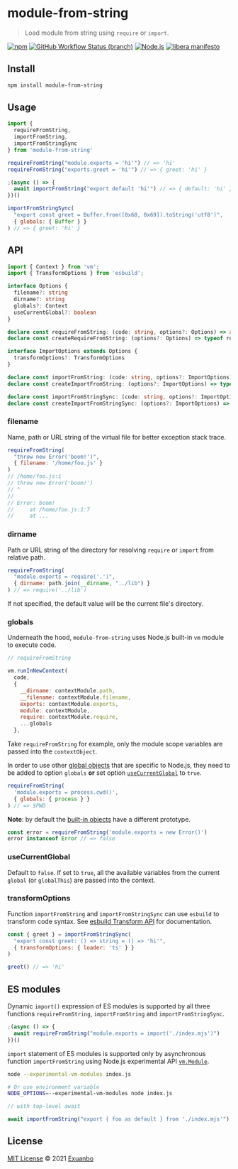 # module-from-string

> Load module from string using `require` or `import`.

[![npm](https://img.shields.io/npm/v/module-from-string.svg)](https://www.npmjs.com/package/module-from-string)
[![GitHub Workflow Status (branch)](https://img.shields.io/github/workflow/status/exuanbo/module-from-string/Node.js%20CI/main.svg)](https://github.com/exuanbo/module-from-string/actions?query=workflow)
[![Node.js](https://img.shields.io/badge/node-%3E%3D12.20.0-brightgreen.svg)](https://nodejs.org/)
[![libera manifesto](https://img.shields.io/badge/libera-manifesto-lightgrey.svg)](https://liberamanifesto.com)

## Install

```sh
npm install module-from-string
```

## Usage

```js
import {
  requireFromString,
  importFromString,
  importFromStringSync
} from 'module-from-string'

requireFromString("module.exports = 'hi'") // => 'hi'
requireFromString("exports.greet = 'hi'") // => { greet: 'hi' }

;(async () => {
  await importFromString("export default 'hi'") // => { default: 'hi' }
})()

importFromStringSync(
  "export const greet = Buffer.from([0x68, 0x69]).toString('utf8')",
  { globals: { Buffer } }
) // => { greet: 'hi' }
```

## API

```ts
import { Context } from 'vm';
import { TransformOptions } from 'esbuild';

interface Options {
  filename?: string
  dirname?: string
  globals?: Context
  useCurrentGlobal?: boolean
}

declare const requireFromString: (code: string, options?: Options) => any
declare const createRequireFromString: (options?: Options) => typeof requireFromString

interface ImportOptions extends Options {
  transformOptions?: TransformOptions
}

declare const importFromString: (code: string, options?: ImportOptions) => Promise<any>
declare const createImportFromString: (options?: ImportOptions) => typeof importFromString

declare const importFromStringSync: (code: string, options?: ImportOptions) => any
declare const createImportFromStringSync: (options?: ImportOptions) => typeof importFromStringSync
```

### filename

Name, path or URL string of the virtual file for better exception stack trace.

```js
requireFromString(
  "throw new Error('boom!')",
  { filename: '/home/foo.js' }
)
// /home/foo.js:1
// throw new Error('boom!')
// ^
//
// Error: boom!
//     at /home/foo.js:1:7
//     at ...
```

### dirname

Path or URL string of the directory for resolving `require` or `import` from relative path.

```js
requireFromString(
  "module.exports = require('.')",
  { dirname: path.join(__dirname, "../lib") }
) // => require('../lib')
```

If not specified, the default value will be the current file's directory.

### globals

Underneath the hood, `module-from-string` uses Node.js built-in `vm` module to execute code.

```js
// requireFromString

vm.runInNewContext(
  code,
  {
    __dirname: contextModule.path,
    __filename: contextModule.filename,
    exports: contextModule.exports,
    module: contextModule,
    require: contextModule.require,
    ...globals
  },
```

Take `requireFromString` for example, only the module scope variables are passed into the `contextObject`.

In order to use other [global objects](https://nodejs.org/api/globals.html) that are specific to Node.js, they need to be added to option `globals` **or** set option [`useCurrentGlobal`](#usecurrentglobal) to `true`.

```js
requireFromString(
  'module.exports = process.cwd()',
  { globals: { process } }
) // => $PWD
```

**Note**: by default the [built-in objects](https://developer.mozilla.org/en-US/docs/Web/JavaScript/Reference/Global_Objects) have a different prototype.

```js
const error = requireFromString('module.exports = new Error()')
error instanceof Error // => false
```

### useCurrentGlobal

Default to `false`. If set to `true`, all the available variables from the current `global` (or `globalThis`) are passed into the context.

### transformOptions

Function `importFromString` and `importFromStringSync` can use `esbuild` to transform code syntax. See [esbuild Transform API](https://esbuild.github.io/api/#transform-api) for documentation.

```js
const { greet } = importFromStringSync(
  "export const greet: () => string = () => 'hi'",
  { transformOptions: { loader: 'ts' } }
)

greet() // => 'hi'
```

## ES modules

Dynamic `import()` expression of ES modules is supported by all three functions `requireFromString`, `importFromString` and `importFromStringSync`.

```js
;(async () => {
  await requireFromString("module.exports = import('./index.mjs')")
})()
```

`import` statement of ES modules is supported only by asynchronous function `importFromString` using Node.js experimental API [`vm.Module`](https://nodejs.org/api/vm.html#vm_class_vm_module).

```sh
node --experimental-vm-modules index.js

# Or use environment variable
NODE_OPTIONS=--experimental-vm-modules node index.js
```

```js
// with top-level await

await importFromString("export { foo as default } from './index.mjs'")
```

## License

[MIT License](https://github.com/exuanbo/module-from-string/blob/main/LICENSE) © 2021 [Exuanbo](https://github.com/exuanbo)
